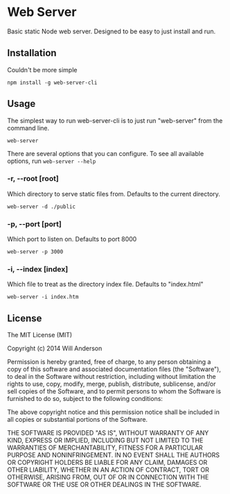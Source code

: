 Web Server
==========

Basic static Node web server. Designed to be easy to just install and run.

Installation
------------

Couldn't be more simple

```
npm install -g web-server-cli
```

Usage
-----

The simplest way to run web-server-cli is to just run "web-server" from the command line.

```
web-server
```

There are several options that you can configure.
To see all available options, run `web-server --help`

### -r, --root [root]

Which directory to serve static files from. Defaults to the current directory.

```
web-server -d ./public
```

### -p, --port [port]

Which port to listen on. Defaults to port 8000

```
web-server -p 3000
```

### -i, --index [index]

Which file to treat as the directory index file.
Defaults to "index.html"

```
web-server -i index.htm
```

License
-------

The MIT License (MIT)

Copyright (c) 2014 Will Anderson

Permission is hereby granted, free of charge, to any person obtaining a copy of
this software and associated documentation files (the "Software"), to deal in
the Software without restriction, including without limitation the rights to
use, copy, modify, merge, publish, distribute, sublicense, and/or sell copies of
the Software, and to permit persons to whom the Software is furnished to do so,
subject to the following conditions:

The above copyright notice and this permission notice shall be included in all
copies or substantial portions of the Software.

THE SOFTWARE IS PROVIDED "AS IS", WITHOUT WARRANTY OF ANY KIND, EXPRESS OR
IMPLIED, INCLUDING BUT NOT LIMITED TO THE WARRANTIES OF MERCHANTABILITY, FITNESS
FOR A PARTICULAR PURPOSE AND NONINFRINGEMENT. IN NO EVENT SHALL THE AUTHORS OR
COPYRIGHT HOLDERS BE LIABLE FOR ANY CLAIM, DAMAGES OR OTHER LIABILITY, WHETHER
IN AN ACTION OF CONTRACT, TORT OR OTHERWISE, ARISING FROM, OUT OF OR IN
CONNECTION WITH THE SOFTWARE OR THE USE OR OTHER DEALINGS IN THE SOFTWARE.

